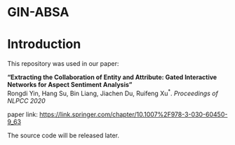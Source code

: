 # GIN-ABSA


# Introduction
This repository was used in our paper:  

**“Extracting the Collaboration of Entity and Attribute: Gated Interactive Networks for Aspect Sentiment Analysis”**  
Rongdi Yin, Hang Su, Bin Liang, Jiachen Du, Ruifeng Xu<sup>\*</sup>. *Proceedings of NLPCC 2020*

paper link: https://link.springer.com/chapter/10.1007%2F978-3-030-60450-9_63

The source code will be released later.
